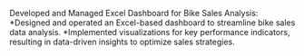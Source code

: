 Developed and Managed Excel Dashboard for Bike Sales Analysis:
*Designed and operated an Excel-based dashboard to streamline bike sales data analysis.
*Implemented visualizations for key performance indicators, resulting in data-driven insights to optimize sales strategies.
